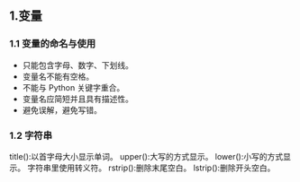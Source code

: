 ## 1.变量

### 1.1 变量的命名与使用
+ 只能包含字母、数字、下划线。
+ 变量名不能有空格。
+ 不能与 Python 关键字重合。
+ 变量名应简短并且具有描述性。
+ 避免误解，避免写错。

### 1.2 字符串
title():以首字母大小显示单词。
upper():大写的方式显示。
lower():小写的方式显示。
字符串里使用转义符。
rstrip():删除末尾空白。
lstrip():删除开头空白。


